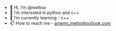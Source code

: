 - 👋 Hi, I’m @mettoa
- 👀 I’m interested in python and c++
- 🌱 I’m currently learning - c++
- 📫 How to reach me - artemy_metto@outlook.com

<!---
mettoa/mettoa is a ✨ special ✨ repository because its `README.md` (this file) appears on your GitHub profile.
You can click the Preview link to take a look at your changes.
--->
